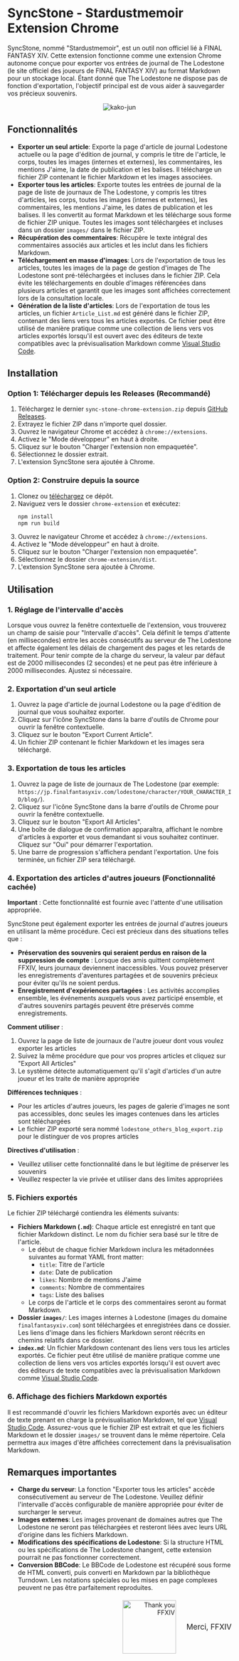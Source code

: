 # SyncStone - Stardustmemoir Extension Chrome

SyncStone, nommé "Stardustmemoir", est un outil non officiel lié à FINAL FANTASY XIV. Cette extension fonctionne comme une extension Chrome autonome conçue pour exporter vos entrées de journal de The Lodestone (le site officiel des joueurs de FINAL FANTASY XIV) au format Markdown pour un stockage local. Étant donné que The Lodestone ne dispose pas de fonction d'exportation, l'objectif principal est de vous aider à sauvegarder vos précieux souvenirs.

<p align="center">
  <img src="28445b1c091759ab82531cc3a64b5ca7ced45c89.jpg" alt="kako-jun">
</p>

## Fonctionnalités

*   **Exporter un seul article**: Exporte la page d'article de journal Lodestone actuelle ou la page d'édition de journal, y compris le titre de l'article, le corps, toutes les images (internes et externes), les commentaires, les mentions J'aime, la date de publication et les balises. Il télécharge un fichier ZIP contenant le fichier Markdown et les images associées.
*   **Exporter tous les articles**: Exporte toutes les entrées de journal de la page de liste de journaux de The Lodestone, y compris les titres d'articles, les corps, toutes les images (internes et externes), les commentaires, les mentions J'aime, les dates de publication et les balises. Il les convertit au format Markdown et les télécharge sous forme de fichier ZIP unique. Toutes les images sont téléchargées et incluses dans un dossier `images/` dans le fichier ZIP.
*   **Récupération des commentaires**: Récupère le texte intégral des commentaires associés aux articles et les inclut dans les fichiers Markdown.
*   **Téléchargement en masse d'images**: Lors de l'exportation de tous les articles, toutes les images de la page de gestion d'images de The Lodestone sont pré-téléchargées et incluses dans le fichier ZIP. Cela évite les téléchargements en double d'images référencées dans plusieurs articles et garantit que les images sont affichées correctement lors de la consultation locale.
*   **Génération de la liste d'articles**: Lors de l'exportation de tous les articles, un fichier `Article_List.md` est généré dans le fichier ZIP, contenant des liens vers tous les articles exportés. Ce fichier peut être utilisé de manière pratique comme une collection de liens vers vos articles exportés lorsqu'il est ouvert avec des éditeurs de texte compatibles avec la prévisualisation Markdown comme [Visual Studio Code](https://code.visualstudio.com/).

## Installation

### Option 1: Télécharger depuis les Releases (Recommandé)
1.  Téléchargez le dernier `sync-stone-chrome-extension.zip` depuis [GitHub Releases](https://github.com/kako-jun/sync-stone/releases).
2.  Extrayez le fichier ZIP dans n'importe quel dossier.
3.  Ouvrez le navigateur Chrome et accédez à `chrome://extensions`.
4.  Activez le "Mode développeur" en haut à droite.
5.  Cliquez sur le bouton "Charger l'extension non empaquetée".
6.  Sélectionnez le dossier extrait.
7.  L'extension SyncStone sera ajoutée à Chrome.

### Option 2: Construire depuis la source
1.  Clonez ou [téléchargez](https://github.com/kako-jun/sync-stone/archive/refs/heads/main.zip) ce dépôt.
2.  Naviguez vers le dossier `chrome-extension` et exécutez:
    ```bash
    npm install
    npm run build
    ```
3.  Ouvrez le navigateur Chrome et accédez à `chrome://extensions`.
4.  Activez le "Mode développeur" en haut à droite.
5.  Cliquez sur le bouton "Charger l'extension non empaquetée".
6.  Sélectionnez le dossier `chrome-extension/dist`.
7.  L'extension SyncStone sera ajoutée à Chrome.

## Utilisation

### 1. Réglage de l'intervalle d'accès

Lorsque vous ouvrez la fenêtre contextuelle de l'extension, vous trouverez un champ de saisie pour "Intervalle d'accès". Cela définit le temps d'attente (en millisecondes) entre les accès consécutifs au serveur de The Lodestone et affecte également les délais de chargement des pages et les retards de traitement. Pour tenir compte de la charge du serveur, la valeur par défaut est de 2000 millisecondes (2 secondes) et ne peut pas être inférieure à 2000 millisecondes. Ajustez si nécessaire.

### 2. Exportation d'un seul article

1.  Ouvrez la page d'article de journal Lodestone ou la page d'édition de journal que vous souhaitez exporter.
2.  Cliquez sur l'icône SyncStone dans la barre d'outils de Chrome pour ouvrir la fenêtre contextuelle.
3.  Cliquez sur le bouton "Export Current Article".
4.  Un fichier ZIP contenant le fichier Markdown et les images sera téléchargé.

### 3. Exportation de tous les articles

1.  Ouvrez la page de liste de journaux de The Lodestone (par exemple: `https://jp.finalfantasyxiv.com/lodestone/character/YOUR_CHARACTER_ID/blog/`).
2.  Cliquez sur l'icône SyncStone dans la barre d'outils de Chrome pour ouvrir la fenêtre contextuelle.
3.  Cliquez sur le bouton "Export All Articles".
4.  Une boîte de dialogue de confirmation apparaîtra, affichant le nombre d'articles à exporter et vous demandant si vous souhaitez continuer. Cliquez sur "Oui" pour démarrer l'exportation.
5.  Une barre de progression s'affichera pendant l'exportation. Une fois terminée, un fichier ZIP sera téléchargé.

### 4. Exportation des articles d'autres joueurs (Fonctionnalité cachée)

**Important** : Cette fonctionnalité est fournie avec l'attente d'une utilisation appropriée.

SyncStone peut également exporter les entrées de journal d'autres joueurs en utilisant la même procédure. Ceci est précieux dans des situations telles que :

- **Préservation des souvenirs qui seraient perdus en raison de la suppression de compte** : Lorsque des amis quittent complètement FFXIV, leurs journaux deviennent inaccessibles. Vous pouvez préserver les enregistrements d'aventures partagées et de souvenirs précieux pour éviter qu'ils ne soient perdus.
- **Enregistrement d'expériences partagées** : Les activités accomplies ensemble, les événements auxquels vous avez participé ensemble, et d'autres souvenirs partagés peuvent être préservés comme enregistrements.

**Comment utiliser** :
1. Ouvrez la page de liste de journaux de l'autre joueur dont vous voulez exporter les articles
2. Suivez la même procédure que pour vos propres articles et cliquez sur "Export All Articles"
3. Le système détecte automatiquement qu'il s'agit d'articles d'un autre joueur et les traite de manière appropriée

**Différences techniques** :
- Pour les articles d'autres joueurs, les pages de galerie d'images ne sont pas accessibles, donc seules les images contenues dans les articles sont téléchargées
- Le fichier ZIP exporté sera nommé `lodestone_others_blog_export.zip` pour le distinguer de vos propres articles

**Directives d'utilisation** :
- Veuillez utiliser cette fonctionnalité dans le but légitime de préserver les souvenirs
- Veuillez respecter la vie privée et utiliser dans des limites appropriées

### 5. Fichiers exportés

Le fichier ZIP téléchargé contiendra les éléments suivants:

*   **Fichiers Markdown (`.md`)**: Chaque article est enregistré en tant que fichier Markdown distinct. Le nom du fichier sera basé sur le titre de l'article.
    *   Le début de chaque fichier Markdown inclura les métadonnées suivantes au format YAML front matter:
        *   `title`: Titre de l'article
        *   `date`: Date de publication
        *   `likes`: Nombre de mentions J'aime
        *   `comments`: Nombre de commentaires
        *   `tags`: Liste des balises
    *   Le corps de l'article et le corps des commentaires seront au format Markdown.
*   **Dossier `images/`**: Les images internes à Lodestone (images du domaine `finalfantasyxiv.com`) sont téléchargées et enregistrées dans ce dossier. Les liens d'image dans les fichiers Markdown seront réécrits en chemins relatifs dans ce dossier.
*   **`index.md`**: Un fichier Markdown contenant des liens vers tous les articles exportés. Ce fichier peut être utilisé de manière pratique comme une collection de liens vers vos articles exportés lorsqu'il est ouvert avec des éditeurs de texte compatibles avec la prévisualisation Markdown comme [Visual Studio Code](https://code.visualstudio.com/).

### 6. Affichage des fichiers Markdown exportés

Il est recommandé d'ouvrir les fichiers Markdown exportés avec un éditeur de texte prenant en charge la prévisualisation Markdown, tel que [Visual Studio Code](https://code.visualstudio.com/). Assurez-vous que le fichier ZIP est extrait et que les fichiers Markdown et le dossier `images/` se trouvent dans le même répertoire. Cela permettra aux images d'être affichées correctement dans la prévisualisation Markdown.

## Remarques importantes

*   **Charge du serveur**: La fonction "Exporter tous les articles" accède consécutivement au serveur de The Lodestone. Veuillez définir l'intervalle d'accès configurable de manière appropriée pour éviter de surcharger le serveur.
*   **Images externes**: Les images provenant de domaines autres que The Lodestone ne seront pas téléchargées et resteront liées avec leurs URL d'origine dans les fichiers Markdown.
*   **Modifications des spécifications de Lodestone**: Si la structure HTML ou les spécifications de The Lodestone changent, cette extension pourrait ne pas fonctionner correctement.
*   **Conversion BBCode**: Le BBCode de Lodestone est récupéré sous forme de HTML converti, puis converti en Markdown par la bibliothèque Turndown. Les notations spéciales ou les mises en page complexes peuvent ne pas être parfaitement reproduites.

<div style="text-align: right; margin-top: 20px;">
  <div style="display: inline-block; vertical-align: middle; margin-right: 20px;">
    <img src="e6486e2b222ab797036f2c3b5bc9d4d850d052d9.jpg" alt="Thank you FFXIV" width="120">
  </div>
  <div style="display: inline-block; vertical-align: middle;">
    <p style="margin:0; padding:0; font-size:1.2em;">Merci, FFXIV</p>
  </div>
</div>
